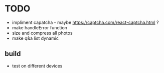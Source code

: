 # TODO

- impliment capatcha - maybe https://captcha.com/react-captcha.html ?
- make handleError function
- size and compress all photos
- make q&a list dynamic


## build 
- test on different devices
